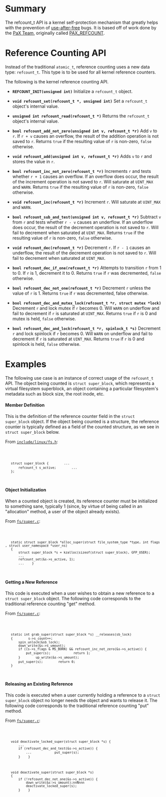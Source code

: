 # Summary

The refcount_t API is a kernel self-protection mechanism that greatly
helps with the prevention of
[use-after-free](Bug_Classes/Use_after_free) bugs. It is
based off of work done by the [PaX Team](https://pax.grsecurity.net),
originally called
[PAX_REFCOUNT](https://forums.grsecurity.net/viewtopic.php?f=7&t=4173).

# Reference Counting API

Instead of the traditional `atomic_t`, reference counting uses a new
data type: `refcount_t`. This type is to be used for all kernel
reference counters.

The following is the kernel reference counting API.

  - **`REFCOUNT_INIT(unsigned int)`**
    Initialize a `refcount_t` object.

<!-- end list -->

  - **`void refcount_set(refcount_t *, unsigned int)`**
    Set a `refcount_t` object's internal value.

<!-- end list -->

  - **`unsigned int refcount_read(refcount_t *)`**
    Returns the `refcount_t` object's internal value.

<!-- end list -->

  - **`bool refcount_add_not_zero(unsigned int v, refcount_t *r)`**
    Add `v` to `r`. If `r + v` causes an overflow, the result of the
    addition operation is not saved to `r`. Returns `true` if the
    resulting value of `r` is non-zero, `false` otherwise.

<!-- end list -->

  - **`void refcount_add(unsigned int v, refcount_t *r)`**
    Adds `v` to `r` and stores the value in `r`.

<!-- end list -->

  - **`bool refcount_inc_not_zero(refcount_t *r)`**
    Increments `r` and tests whether `r + 1` causes an overflow. If an
    overflow does occur, the result of the increment operation is not
    saved to `r`. Will saturate at `UINT_MAX` and `WARN`. Returns `true`
    if the resulting value of `r` is non-zero, `false` otherwise.

<!-- end list -->

  - **`void refcount_inc(refcount_t *r)`**
    Increment `r`. Will saturate at `UINT_MAX` and `WARN`.

<!-- end list -->

  - **`bool refcount_sub_and_test(unsigned int v, refcount_t *r)`**
    Subtract `v` from `r` and tests whether `r - v` causes an underflow.
    If an underflow does occur, the result of the decrement operation is
    not saved to `r`. Will fail to decrement when saturated at
    `UINT_MAX`. Returns `true` if the resulting value of `r` is
    non-zero, `false` otherwise.

<!-- end list -->

  - **`void refcount_dec(refcount_t *r)`**
    Decrement `r`. If `r - 1` causes an underflow, the result of the
    decrement operation is not saved to `r`. Will fail to decrement when
    saturated at `UINT_MAX`.

<!-- end list -->

  - **`bool refcount_dec_if_one(refcount_t *r)`**
    Attempts to transition `r` from 1 to 0. If `r` is 1, decrement it to
    0. Returns `true` if `r` was decremented, `false` otherwise.

<!-- end list -->

  - **`bool refcount_dec_not_one(refcount_t *r)`**
    Decrement `r` unless the value of `r` is 1. Returns `true` if `r`
    was decremented, </code>false</code> otherwise.

<!-- end list -->

  - **`bool refcount_dec_and_mutex_lock(refcount_t *r, struct mutex
    *lock)`**
    Decrement `r` and lock mutex if `r` becomes 0. Will `WARN` on
    underflow and fail to decrement if `r` is saturated at `UINT_MAX`.
    Returns `true` if `r` is 0 and mutex is held, `false` otherwise.

<!-- end list -->

  - **`bool refcount_dec_and_lock(refcount_t *r, spinlock_t *s)`**
    Decrement `r` and lock spinlock if `r` becomes 0. Will `WARN` on
    underflow and fail to decrement if `r` is saturated at `UINT_MAX`.
    Returns `true` if `r` is 0 and spinlock is held, `false` otherwise.

# Examples

The following use case is an instance of correct usage of the
`refcount_t` API. The object being counted is `struct super_block`,
which represents a virtual filesystem superblock, an object containing a
particular filesystem's metadata such as block size, the root inode,
etc.

#### Member Definition

This is the definition of the reference counter field in the `struct
super_block` object. If the object being counted is a structure, the
reference counter is typically defined as a field of the counted
structure, as we see in `struct super_block` below.

From
[`include/linux/fs.h`](http://lxr.free-electrons.com/source/include/linux/fs.h):

<code>

`   struct super_block {`
`       ...`
`       refcount_t s_active;`
`       ...`
`   };`

</code>

#### Object Initialization

When a counted object is created, its reference counter must be
initialized to something sane, typically 1 (since, by virtue of being
called in an "allocation" method, a user of the object already exists).

From [`fs/super.c`](http://lxr.free-electrons.com/source/fs/super.c):

<code>

`   static struct super_block *alloc_super(struct file_system_type *type, int flags, struct user_namespace *user_ns)`
`   {`
`       struct super_block *s = kzalloc(sizeof(struct super_block), GFP_USER);   `
`       ...`
`       refcount_set(&s->s_active, 1);`
`       ...`
`   }`

</code>

#### Getting a New Reference

This code is executed when a user wishes to obtain a new reference to a
`struct super_block` object. The following code corresponds to the
traditional reference counting "get" method.

From [`fs/super.c`](http://lxr.free-electrons.com/source/fs/super.c):

<code>

`   static int grab_super(struct super_block *s) __releases(sb_lock)`
`   {`
`       s->s_count++;`
`       spin_unlock(&sb_lock);`
`       down_write(&s->s_umount);`
`       if ((s->s_flags & MS_BORN) && refcount_inc_not_zero(&s->s_active)) {`
`           put_super(s);`
`           return 1;`
`       }`
`       up_write(&s->s_umount);`
`       put_super(s);`
`       return 0;`
`   }`

</code>

#### Releasing an Existing Reference

This code is executed when a user currently holding a reference to a
`struct super_block` object no longer needs the object and wants to
release it. The following code corresponds to the traditional reference
counting "put" method.

From [`fs/super.c`](http://lxr.free-electrons.com/source/fs/super.c):

<code>

`   void deactivate_locked_super(struct super_block *s) {`
`       ...`
`       if (refcount_dec_and_test(&s->s_active)) {`
`           ...`
`           put_super(s);`
`       }`
`   }`

`   void deactivate_super(struct super_block *s)`
`   {`
`       if (!refcount_dec_not_one(&s->s_active)) {`
`           down_write(&s->s_umount);nnNnnn`
`           deactivate_locked_super(s);`
`       }`
`   }`

</code>